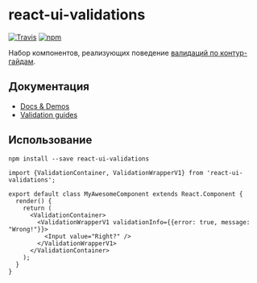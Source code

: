 # react-ui-validations

[![Travis](https://img.shields.io/travis/skbkontur/react-ui-validations.svg?maxAge=300&style=flat-square)](https://travis-ci.org/skbkontur/react-ui-validations) [![npm](https://img.shields.io/npm/v/react-ui-validations.svg?maxAge=300&style=flat-square)](https://www.npmjs.com/package/react-ui-validations)

Набор компонентов, реализующих поведение [валидаций по контур-гайдам](https://guides.kontur.ru/principles/validation/).

## Документация

* [Docs & Demos](http://tech.skbkontur.ru/react-ui-validations/)
* [Validation guides](https://guides.kontur.ru/principles/validation/)

## Использование

```
npm install --save react-ui-validations
```

```
import {ValidationContainer, ValidationWrapperV1} from 'react-ui-validations';
 
export default class MyAwesomeComponent extends React.Component {
  render() {
    return (
      <ValidationContainer>
        <ValidationWrapperV1 validationInfo={{error: true, message: "Wrong!"}}>
          <Input value="Right?" />
        </ValidationWrapperV1>
      </ValidationContainer>
    );
  }
}
```